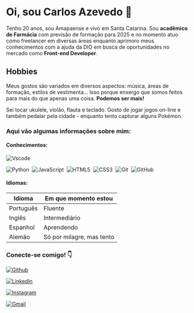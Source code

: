 
# Oi, sou Carlos Azevedo 🦂

Tenho 20 anos, sou Amapaense e vivo em Santa Catarina. Sou **acadêmico de Farmácia** com previsão de formação para 2025 e no momento atuo como freelancer em diversas áreas enquanto aprimoro meus conhecimentos com a ajuda da DIO em busca de oportunidades no mercado como **Front-end Developer**.

## Hobbies
Meus gostos são variados em diversos aspectos: música, áreas de formação, estilos de vestimenta... Isso porque enxergo que somos feitos para mais do que apenas uma coisa. **Podemos ser mais!**

Sei tocar ukulele, violão, flauta e teclado. Gosto de jogar jogos on-line e também pedalar pela cidade - enquanto tento capturar alguns Pokémon.

### Aqui vão algumas informações sobre mim:
#### Conhecimentos:
![Vscode](https://img.shields.io/badge/Vscode-007ACC?style=for-the-badge&logo=visual-studio-code&logoColor=white)

![Python](https://img.shields.io/badge/Python-000?style=for-the-badge&logo=python)&nbsp;
![JavaScript](https://img.shields.io/badge/JavaScript-000?style=for-the-badge&logo=JavaScript)&nbsp;
![HTML5](https://img.shields.io/badge/HTML5-000?style=for-the-badge&logo=html5)&nbsp;
![CSS3](https://img.shields.io/badge/CSS3-000?style=for-the-badge&logo=css3&logoColor=264CE4)&nbsp;
![Git](https://img.shields.io/badge/-Git-000?style=for-the-badge&logo=git&labelColor=0D1117)&nbsp;
![GitHub](https://img.shields.io/badge/-GitHub-000?style=for-the-badge&logo=github&labelColor=0D1117)&nbsp;

#### Idiomas:

| Idioma | Em que momento estou |
|--------|----------------------|
| Português | Fluente |
| Inglês | Intermediário |
| Espanhol | Aprendendo |
| Alemão | Só por milagre, mas tento |

### Conecte-se comigo! 👇

[![Github](https://img.shields.io/badge/Github-000?style=for-the-badge&logo=Github)](https://github.com/AsacEt)

[![LinkedIn](https://img.shields.io/badge/LinkedIn-000?style=for-the-badge&logo=linkedin&logoColor=0E76A8)](https://www.linkedin.com/in/carlos-as-azevedo/)

[![Instagram](https://img.shields.io/badge/-Instagram-%23E4405F?style=for-the-badge&logo=instagram&logoColor=white)](https://www.instagram.com/asac.et/)

[![Gmail](https://img.shields.io/badge/Gmail-333333?style=for-the-badge&logo=gmail&logoColor=red)](mailto:abraao.azvdo2@gmail.com)



